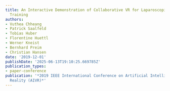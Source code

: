 ```yaml
---
title: An Interactive Demonstration of Collaborative VR for Laparoscopic Liver Surgery
  Training
authors:
- Vuthea Chheang
- Patrick Saalfeld
- Tobias Huber
- Florentine Huettl
- Werner Kneist
- Bernhard Preim
- Christian Hansen
date: '2019-12-01'
publishDate: '2025-06-13T19:10:25.669785Z'
publication_types:
- paper-conference
publication: '*2019 IEEE International Conference on Artificial Intelligence and Virtual
  Reality (AIVR)*'
---
```

